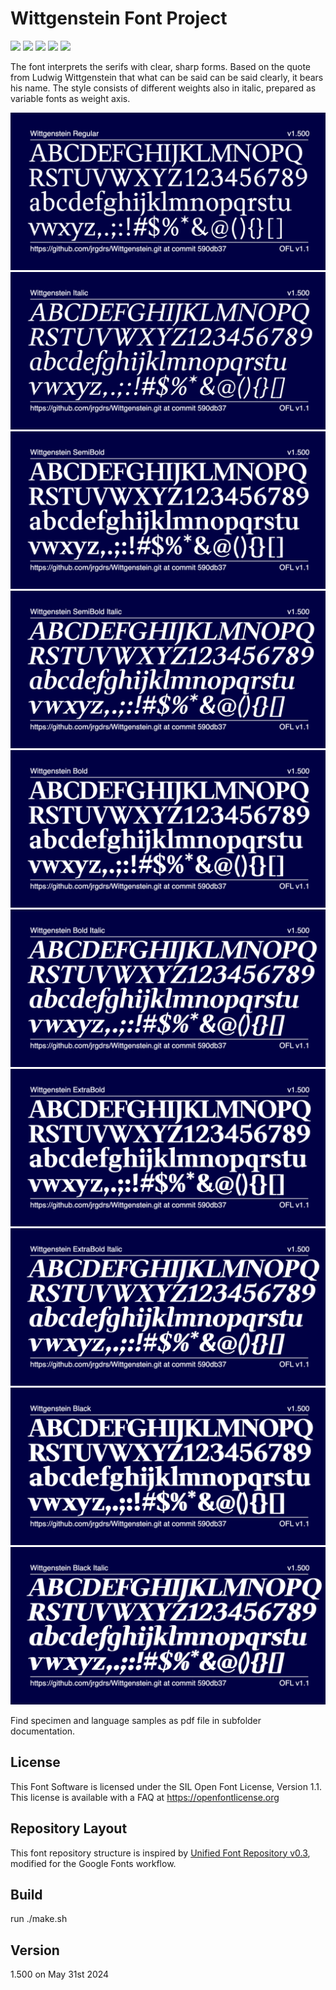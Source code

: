 # Wittgenstein Font Project

[![][Fontbakery]](https://jrgdrs.github.io/Wittgenstein/fontbakery/fontbakery-report.html)
[![][Universal]](https://jrgdrs.github.io/Wittgenstein/fontbakery/fontbakery-report.html)
[![][GF Profile]](https://jrgdrs.github.io/Wittgenstein/fontbakery/fontbakery-report.html)
[![][Outline Correctness]](https://jrgdrs.github.io/Wittgenstein/fontbakery/fontbakery-report.html)
[![][Shaping]](https://jrgdrs.github.io/Wittgenstein/fontbakery/fontbakery-report.html)

[Fontbakery]: https://img.shields.io/endpoint?url=https%3A%2F%2Fraw.githubusercontent.com%2Fjrgdrs%2FWittgenstein%2Fgh-pages%2Fbadges%2Foverall.json
[GF Profile]: https://img.shields.io/endpoint?url=https%3A%2F%2Fraw.githubusercontent.com%2Fjrgdrs%2FWittgenstein%2Fgh-pages%2Fbadges%2FGoogleFonts.json
[Outline Correctness]: https://img.shields.io/endpoint?url=https%3A%2F%2Fraw.githubusercontent.com%2Fjrgdrs%2FWittgenstein%2Fgh-pages%2Fbadges%2FOutlineCorrectnessChecks.json
[Shaping]: https://img.shields.io/endpoint?url=https%3A%2F%2Fraw.githubusercontent.com%2Fjrgdrs%2FWittgenstein%2Fgh-pages%2Fbadges%2FShapingChecks.json
[Universal]: https://img.shields.io/endpoint?url=https%3A%2F%2Fraw.githubusercontent.com%2Fjrgdrs%2FWittgenstein%2Fgh-pages%2Fbadges%2FUniversal.json

The font interprets the serifs with clear, sharp forms. Based on the quote from Ludwig Wittgenstein that what can be said can be said clearly, it bears his name. The style consists of different weights also in italic, prepared as variable fonts as weight axis.

![Sample Image](documentation/image-Regular.png)
![Sample Image](documentation/image-Italic.png)
![Sample Image](documentation/image-SemiBold.png)
![Sample Image](documentation/image-SemiBoldItalic.png)
![Sample Image](documentation/image-Bold.png)
![Sample Image](documentation/image-BoldItalic.png)
![Sample Image](documentation/image-ExtraBold.png)
![Sample Image](documentation/image-ExtraBoldItalic.png)
![Sample Image](documentation/image-Black.png)
![Sample Image](documentation/image-BlackItalic.png)

Find specimen and language samples as pdf file in subfolder documentation.

## License

This Font Software is licensed under the SIL Open Font License, Version 1.1.
This license is available with a FAQ at
https://openfontlicense.org


## Repository Layout

This font repository structure is inspired by [Unified Font Repository v0.3](https://github.com/unified-font-repository/Unified-Font-Repository), modified for the Google Fonts workflow.

## Build

run ./make.sh

## Version

1.500 on May 31st 2024
